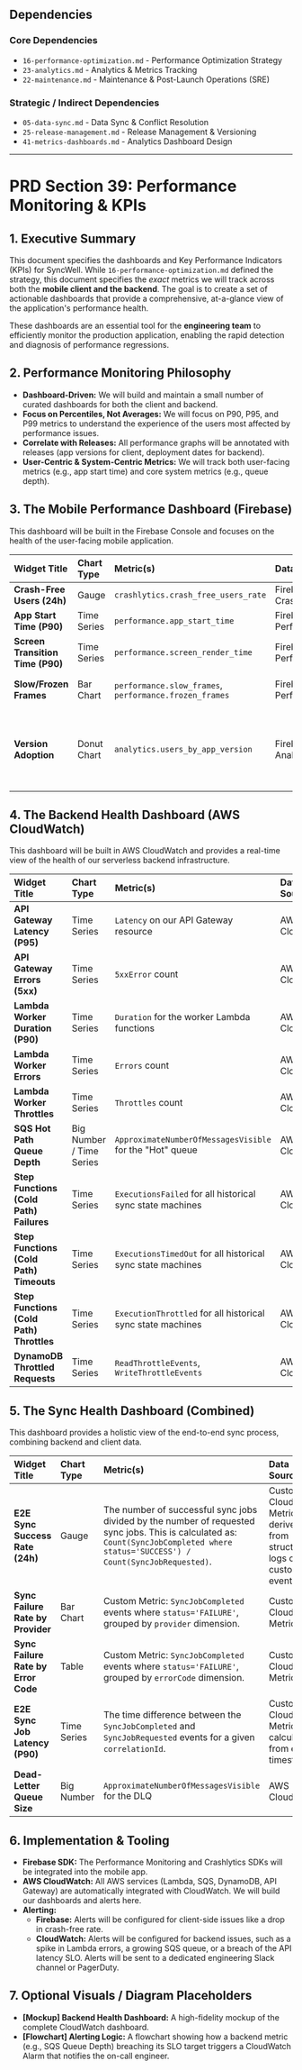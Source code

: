 ## Dependencies

### Core Dependencies
- `16-performance-optimization.md` - Performance Optimization Strategy
- `23-analytics.md` - Analytics & Metrics Tracking
- `22-maintenance.md` - Maintenance & Post-Launch Operations (SRE)

### Strategic / Indirect Dependencies
- `05-data-sync.md` - Data Sync & Conflict Resolution
- `25-release-management.md` - Release Management & Versioning
- `41-metrics-dashboards.md` - Analytics Dashboard Design

---

# PRD Section 39: Performance Monitoring & KPIs

## 1. Executive Summary

This document specifies the dashboards and Key Performance Indicators (KPIs) for SyncWell. While `16-performance-optimization.md` defined the strategy, this document specifies the *exact* metrics we will track across both the **mobile client and the backend**. The goal is to create a set of actionable dashboards that provide a comprehensive, at-a-glance view of the application's performance health.

These dashboards are an essential tool for the **engineering team** to efficiently monitor the production application, enabling the rapid detection and diagnosis of performance regressions.

## 2. Performance Monitoring Philosophy

*   **Dashboard-Driven:** We will build and maintain a small number of curated dashboards for both the client and backend.
*   **Focus on Percentiles, Not Averages:** We will focus on P90, P95, and P99 metrics to understand the experience of the users most affected by performance issues.
*   **Correlate with Releases:** All performance graphs will be annotated with releases (app versions for client, deployment dates for backend).
*   **User-Centric & System-Centric Metrics:** We will track both user-facing metrics (e.g., app start time) and core system metrics (e.g., queue depth).

## 3. The Mobile Performance Dashboard (Firebase)

This dashboard will be built in the Firebase Console and focuses on the health of the user-facing mobile application.

| Widget Title | Chart Type | Metric(s) | Data Source | SLO Target |
| :--- | :--- | :--- | :--- | :--- |
| **Crash-Free Users (24h)**| Gauge | `crashlytics.crash_free_users_rate` | Firebase Crashlytics | > 99.9% |
| **App Start Time (P90)**| Time Series | `performance.app_start_time` | Firebase Performance | < 2.0s |
| **Screen Transition Time (P90)**| Time Series | `performance.screen_render_time` | Firebase Performance | < 250ms |
| **Slow/Frozen Frames**| Bar Chart | `performance.slow_frames`, `performance.frozen_frames`| Firebase Performance | < 1% / < 0.1%|
| **Version Adoption**| Donut Chart | `analytics.users_by_app_version` | Firebase Analytics | > 90% on latest version within 14 days |

## 4. The Backend Health Dashboard (AWS CloudWatch)

This dashboard will be built in AWS CloudWatch and provides a real-time view of the health of our serverless backend infrastructure.

| Widget Title | Chart Type | Metric(s) | Data Source | SLO Target |
| :--- | :--- | :--- | :--- | :--- |
| **API Gateway Latency (P95)**| Time Series | `Latency` on our API Gateway resource | AWS CloudWatch | < 500ms |
| **API Gateway Errors (5xx)**| Time Series | `5xxError` count | AWS CloudWatch | < 0.1% |
| **Lambda Worker Duration (P90)**| Time Series | `Duration` for the worker Lambda functions | AWS CloudWatch | < 15s (Hot Path) |
| **Lambda Worker Errors**| Time Series | `Errors` count | AWS CloudWatch | < 0.5% |
| **Lambda Worker Throttles**| Time Series | `Throttles` count | AWS CloudWatch | 0 |
| **SQS Hot Path Queue Depth**| Big Number / Time Series | `ApproximateNumberOfMessagesVisible` for the "Hot" queue | AWS CloudWatch | < 100 (sustained) |
| **Step Functions (Cold Path) Failures**| Time Series | `ExecutionsFailed` for all historical sync state machines | AWS CloudWatch | 0 |
| **Step Functions (Cold Path) Timeouts**| Time Series | `ExecutionsTimedOut` for all historical sync state machines | AWS CloudWatch | 0 |
| **Step Functions (Cold Path) Throttles**| Time Series | `ExecutionThrottled` for all historical sync state machines | AWS CloudWatch | 0 |
| **DynamoDB Throttled Requests**| Time Series | `ReadThrottleEvents`, `WriteThrottleEvents` | AWS CloudWatch | 0 |

## 5. The Sync Health Dashboard (Combined)

This dashboard provides a holistic view of the end-to-end sync process, combining backend and client data.

| Widget Title | Chart Type | Metric(s) | Data Source | SLO Target |
| :--- | :--- | :--- | :--- | :--- |
| **E2E Sync Success Rate (24h)**| Gauge | The number of successful sync jobs divided by the number of requested sync jobs. This is calculated as: `Count(SyncJobCompleted where status='SUCCESS') / Count(SyncJobRequested)`. | Custom CloudWatch Metrics, derived from structured logs or custom events. | > 99.9% |
| **Sync Failure Rate by Provider**| Bar Chart | Custom Metric: `SyncJobCompleted` events where `status='FAILURE'`, grouped by `provider` dimension. | Custom CloudWatch Metrics | N/A (Diagnostic) |
| **Sync Failure Rate by Error Code**| Table | Custom Metric: `SyncJobCompleted` events where `status='FAILURE'`, grouped by `errorCode` dimension. | Custom CloudWatch Metrics | N/A (Diagnostic) |
| **E2E Sync Job Latency (P90)**| Time Series | The time difference between the `SyncJobCompleted` and `SyncJobRequested` events for a given `correlationId`. | Custom CloudWatch Metric, calculated from event timestamps. | < 45s (for delta sync) |
| **Dead-Letter Queue Size** | Big Number | `ApproximateNumberOfMessagesVisible` for the DLQ | AWS CloudWatch | 0 |

## 6. Implementation & Tooling

*   **Firebase SDK:** The Performance Monitoring and Crashlytics SDKs will be integrated into the mobile app.
*   **AWS CloudWatch:** All AWS services (Lambda, SQS, DynamoDB, API Gateway) are automatically integrated with CloudWatch. We will build our dashboards and alerts here.
*   **Alerting:**
    *   **Firebase:** Alerts will be configured for client-side issues like a drop in crash-free rate.
    *   **CloudWatch:** Alerts will be configured for backend issues, such as a spike in Lambda errors, a growing SQS queue, or a breach of the API latency SLO. Alerts will be sent to a dedicated engineering Slack channel or PagerDuty.

## 7. Optional Visuals / Diagram Placeholders
*   **[Mockup] Backend Health Dashboard:** A high-fidelity mockup of the complete CloudWatch dashboard.
*   **[Flowchart] Alerting Logic:** A flowchart showing how a backend metric (e.g., SQS Queue Depth) breaching its SLO target triggers a CloudWatch Alarm that notifies the on-call engineer.
